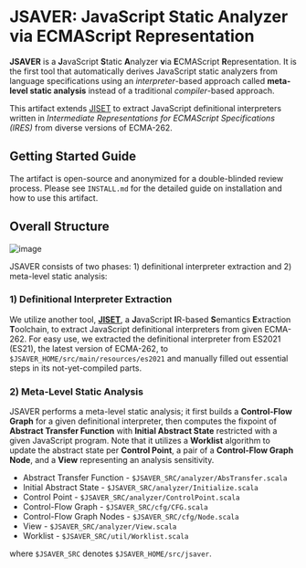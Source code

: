 # JSAVER: JavaScript Static Analyzer via ECMAScript Representation

**JSAVER** is a **J**avaScript **S**tatic **A**nalyzer **v**ia **E**CMAScript
**R**epresentation. It is the first tool that automatically derives JavaScript
static analyzers from language specifications using an _interpreter_-based
approach called **meta-level static analysis** instead of a traditional
_compiler_-based approach.

This artifact extends [JISET](https://github.com/kaist-plrg/jiset) to extract
JavaScript definitional interpreters written in _Intermediate Representations
for ECMAScript Specifications (IRES)_ from diverse versions of ECMA-262.


## Getting Started Guide

The artifact is open-source and anonymized for a double-blinded review process.
Please see `INSTALL.md` for the detailed guide on installation and how to use
this artifact.

## Overall Structure

![image](https://user-images.githubusercontent.com/6766660/173753671-01981c6d-9ab2-4640-b2a8-f045b50cfbb4.png)


JSAVER consists of two phases: 1) definitional interpreter extraction and 2)
meta-level static analysis:

### 1) Definitional Interpreter Extraction

We utilize another tool, [**JISET**](https://github.com/kaist-plrg/jiset), a
**J**avaScript **I**R-based **S**emantics **E**xtraction **T**oolchain, to
extract JavaScript definitional interpreters from given ECMA-262.  For easy use,
we extracted the definitional interpreter from ES2021 (ES21), the latest version
of ECMA-262, to `$JSAVER_HOME/src/main/resources/es2021` and manually filled out
essential steps in its not-yet-compiled parts.

### 2) Meta-Level Static Analysis

JSAVER performs a meta-level static analysis; it first builds a **Control-Flow
Graph** for a given definitional interpreter, then computes the fixpoint of
**Abstract Transfer Function** with **Initial Abstract State** restricted with a
given JavaScript program. Note that it utilizes a **Worklist** algorithm to
update the abstract state per **Control Point**, a pair of a **Control-Flow
Graph Node**, and a **View** representing an analysis sensitivity.

- Abstract Transfer Function - `$JSAVER_SRC/analyzer/AbsTransfer.scala`
- Initial Abstract State - `$JSAVER_SRC/analyzer/Initialize.scala`
- Control Point - `$JSAVER_SRC/analyzer/ControlPoint.scala`
- Control-Flow Graph - `$JSAVER_SRC/cfg/CFG.scala`
- Control-Flow Graph Nodes - `$JSAVER_SRC/cfg/Node.scala`
- View - `$JSAVER_SRC/analyzer/View.scala`
- Worklist - `$JSAVER_SRC/util/Worklist.scala`

where `$JSAVER_SRC` denotes `$JSAVER_HOME/src/jsaver`.
